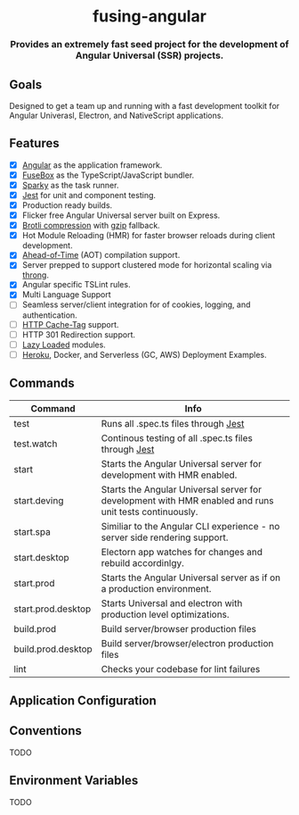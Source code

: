 <h1 align="center" style="border-bottom: none;">fusing-angular</h1>
<h3 align="center">Provides an extremely fast seed project for the development of Angular Universal (SSR) projects.</h3>
<!-- <p align="center">
  <a href="https://greenkeeper.io">
    <img alt="greenkeeper" src="https://badges.greenkeeper.io/semantic-release/semantic-release.svg">
  </a>
  <a href="https://david-dm.org/patrickmichalina/onvif-probe-rx">
    <img alt="greenkeeper" src="https://david-dm.org/patrickmichalina/onvif-probe-rx/status.svg">
  </a>
  <a href="https://david-dm.org/patrickmichalina/onvif-probe-rx?type=dev">
    <img alt="greenkeeper" src="https://david-dm.org/patrickmichalina/onvif-probe-rx/dev-status.svg">
  </a>
</p> -->

## Goals
Designed to get a team up and running with a fast development toolkit for Angular Univerasl, Electron, and NativeScript applications.

## Features
- [x] [Angular](https://github.com/angular/angular/blob/master/CHANGELOG.md) as the application framework.
- [x] [FuseBox](http://fuse-box.org) as the TypeScript/JavaScript bundler.
- [x] [Sparky](http://fuse-box.org/page/sparky) as the task runner.
- [x] [Jest](https://facebook.github.io/jest) for unit and component testing.
- [x] Production ready builds.
- [x] Flicker free Angular Universal server built on Express.
- [x] [Brotli compression](https://github.com/google/brotli) with [gzip](http://www.gzip.org) fallback.
- [x] Hot Module Reloading (HMR) for faster browser reloads during client development.
- [x] [Ahead-of-Time](https://angular.io/guide/aot-compiler) (AOT) compilation support.
- [x] Server prepped to support clustered mode for horizontal scaling via [throng](https://github.com/hunterloftis/throng).
- [x] Angular specific TSLint rules.
- [x] Multi Language Support
- [ ] Seamless server/client integration for of cookies, logging, and authentication.
- [ ] [HTTP Cache-Tag](https://github.com/flocasts/flo-angular/tree/master/projects/flosportsinc/ng-http-cache-tags) support.
- [ ] HTTP 301 Redirection support.
- [ ] [Lazy Loaded](https://angular-2-training-book.rangle.io/handout/modules/lazy-loading-module.html) modules.
- [ ] [Heroku](https://www.heroku.com), Docker, and Serverless (GC, AWS) Deployment Examples.

## Commands
| Command  | Info |
| ------------- | ------------- |
| test  | Runs all .spec.ts files through [Jest](https://facebook.github.io/jest)  |
| test.watch  | Continous testing of all .spec.ts files through [Jest](https://facebook.github.io/jest)  |
| start  | Starts the Angular Universal server for development with HMR enabled.  |
| start.deving | Starts the Angular Universal server for development with HMR enabled and runs unit tests continuously. |
| start.spa  | Similiar to the Angular CLI experience - no server side rendering support.  |
| start.desktop  | Electorn app watches for changes and rebuild accordinlgy.  |
| start.prod  | Starts the Angular Universal server as if on a production environment.  |
| start.prod.desktop  | Starts Universal and electron with production level optimizations.  |
| build.prod  | Build server/browser production files  |
| build.prod.desktop  | Build server/browser/electron production files  |
| lint  | Checks your codebase for lint failures |

## Application Configuration

## Conventions
TODO

## Environment Variables
TODO


<!-- - [x] Full favicon icon generation for multiple devices derived from a single seed image -->
<!-- - [x] [angular-tslint-rules](https://github.com/fulls1z3/angular-tslint-rules) as configuration preset for [TSLint](https://github.com/palantir/tslint) and [codelyzer](https://github.com/mgechev/codelyzer). -->
<!-- - [x] Automatic static file cache invalidation -->
<!-- - [x] Vendor-agnostic analytics using [angulartics2](https://github.com/angulartics/angulartics2) -->
